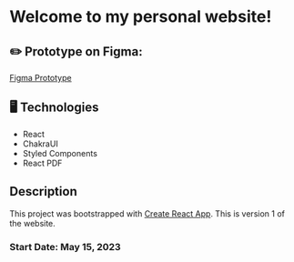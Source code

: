 # Welcome to my personal website!

## ✏️ Prototype on Figma:
[Figma Prototype](https://www.figma.com/proto/ZBgeZoCPN3o5eoQJLK3rEY/Personal-Website?node-id=2-2159&starting-point-node-id=2%3A2159&scaling=contain)

## 🖥️ Technologies
- React
- ChakraUI
- Styled Components
- React PDF

## Description

This project was bootstrapped with [Create React App](https://github.com/facebook/create-react-app).
This is version 1 of the website.
### Start Date: May 15, 2023
